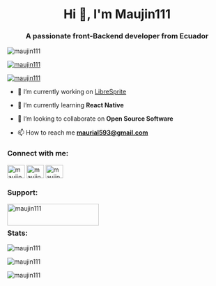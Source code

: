 <h1 align="center">Hi 👋, I'm Maujin111</h1>
<h3 align="center">A passionate front-Backend developer from Ecuador</h3>

<p align="left"> <img src="https://komarev.com/ghpvc/?username=maujin111&label=Profile%20views&color=0e75b6&style=flat" alt="maujin111" /> </p>

<p align="left"> <a href="https://github.com/ryo-ma/github-profile-trophy"><img src="https://github-profile-trophy.vercel.app/?username=maujin111" alt="maujin111" /></a> </p>

<p align="left"> <a href="https://twitter.com/maujin111" target="blank"><img src="https://img.shields.io/twitter/follow/maujin111?logo=twitter&style=for-the-badge" alt="maujin111" /></a> </p>

- 🔭 I’m currently working on [LibreSprite](https://github.com/LibreSprite/LibreSprite)

- 🌱 I’m currently learning **React Native**

- 👯 I’m looking to collaborate on **Open Source Software**

- 📫 How to reach me **maurial593@gmail.com**

<h3 align="left">Connect with me:</h3>
<p align="left">
<a href="https://twitter.com/maujin111" target="blank"><img align="center" src="https://cdn.jsdelivr.net/npm/simple-icons@3.0.1/icons/twitter.svg" alt="maujin111" height="30" width="40" /></a>
<a href="https://instagram.com/maujin111" target="blank"><img align="center" src="https://cdn.jsdelivr.net/npm/simple-icons@3.0.1/icons/instagram.svg" alt="maujin111" height="30" width="40" /></a>
<a href="https://www.youtube.com/c/maujin111" target="blank"><img align="center" src="https://cdn.jsdelivr.net/npm/simple-icons@3.0.1/icons/youtube.svg" alt="maujin111" height="30" width="40" /></a>
</p>



<h3 align="left">Support:</h3>
<p><a href="https://www.buymeacoffee.com/maujin111"> <img align="left" src="https://cdn.buymeacoffee.com/buttons/v2/default-yellow.png" height="50" width="210" alt="maujin111" /></a></p>
<br>
<br>
<h3 align="left">Stats:</h3>
<p><img  src="https://github-readme-stats.vercel.app/api/top-langs?username=maujin111&show_icons=true&locale=en&layout=compact" alt="maujin111" /></p>
<p><img  src="https://github-readme-stats.vercel.app/api?username=maujin111&show_icons=true&locale=en" alt="maujin111" /></p>

<p><img  src="https://github-readme-streak-stats.herokuapp.com/?user=maujin111&" alt="maujin111" /></p>
